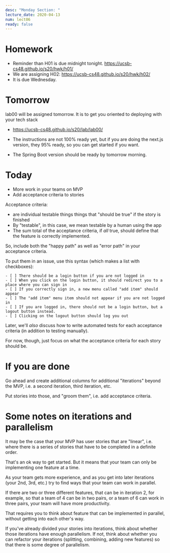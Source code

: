 ```yaml
---
desc: "Monday Section: "
lecture_date: 2020-04-13
num: lect06
ready: false
---
```



# Homework

* Reminder than H01 is due midnight tonight. <https://ucsb-cs48.github.io/s20/hwk/h01/>
* We are assigning H02: <https://ucsb-cs48.github.io/s20/hwk/h02/>
* It is due Wednesday.

# Tomorrow

lab00 will be assigned tomorrow.    It is to get you oriented to deploying with your tech stack

* https://ucsb-cs48.github.io/s20/lab/lab00/

* The instructions are not 100% ready yet, but if you are doing the next.js version, they 95% ready, so you can get started
  if you want.
* The Spring Boot version should be ready by tomorrow morning.

# Today

* More work in your teams on MVP
* Add acceptance criteria to stories 

Acceptance criteria:
* are individual testable things things that "should be true" if the story is finished
* By "testable", in this case, we mean testable by a human using the app
* The sum total of the acceptance criteria, if *all* true, should define that the feature is correctly implemented.

So, include both the "happy path" as well as "error path" in your acceptance criteria.

To put them in an issue, use this syntax (which makes a list with checkboxes):

```
- [ ] There should be a login button if you are not logged in
- [ ] When you click on the login button, it should redirect you to a place where you can sign in
- [ ] If you correctly sign in, a new menu called "add item" should appear
- [ ] The "add item" menu item should not appear if you are not logged in
- [ ] If you are logged in, there should not be a login button, but a logout button instead.
- [ ] Clicking on the logout button should log you out
```

Later, we'll *also* discuss how to write automated tests for each acceptance criteria (in addition to testing manually).

For now, though, just focus on what the acceptance criteria for each story should be.


# If you are done

Go ahead and create additional columns for additional "iterations" beyond the MVP, i.e. a second iteration, third iteration, etc.  

Put stories into those, and "groom them", i.e. add acceptance criteria.

# Some notes on iterations and parallelism

It may be the case that your MVP has user stories that are "linear", i.e. where there is a series of stories that have to be completed in a definite order.    

That's an ok way to get started.  But it means that your team can only be implementing one feature at a time.

As your team gets more experience, and as you get into later iterations (your 2nd, 3rd, etc.) try to find ways that your team can work in parallel.

If there are two or three different features, that can be in iteration 2, for example, so that a team of 4 can be in two pairs, or a team of 6 can work in three pairs, your team will have more productivity.

That requires you to think about feature that can be implemented in parallel, without getting into each other's way.

If you've already divided your stories into iterations, think about whether those iterations have enough parallelism. If not, think about whether you can refactor your iterations (splitting, combining, adding new features) so that there is some degree of parallelism.
